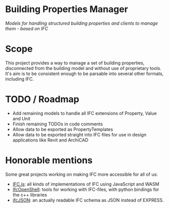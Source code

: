 # Building Properties Manager
_Models for handling structured building properties and clients to manage them - based on IFC_


# Scope
This project provides a way to manage a set of building properties, disconnected from the building model and without use of proprietary tools. It's aim is to be consistent enough to be parsable into several other formats, including IFC.

# TODO / Roadmap
 - Add remaining models to handle all IFC extensions of Property, Value and Unit
 - Finish remaining TODOs in code comments
 - Allow data to be exported as PropertyTemplates
 - Allow data to be exported straight into IFC files for use in design applications like Revit and ArchiCAD

# Honorable mentions
Some great projects working on making IFC more accessible for all of us:
 - [IFC.js](https://github.com/IFCjs): all kinds of implementations of IFC using JavaScript and WASM
 - [IfcOpenShell](https://github.com/IfcOpenShell/IfcOpenShell): tools for working with IFC-files, with python bindings for the c++ libraries 
 - [ifcJSON](https://github.com/buildingSMART/ifcJSON): an actually readable IFC schema as JSON instead of EXPRESS.
